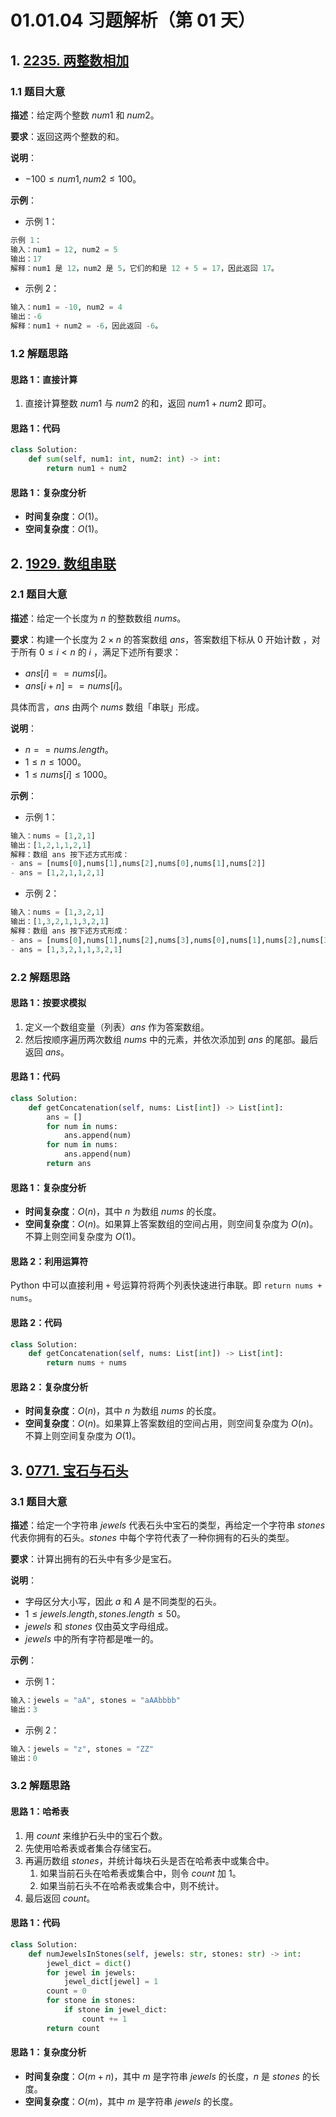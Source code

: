 # 01.01.04 习题解析（第 01 天）

## 1. [2235. 两整数相加](https://leetcode.cn/problems/add-two-integers/)

### 1.1 题目大意

**描述**：给定两个整数 $num1$ 和 $num2$。

**要求**：返回这两个整数的和。

**说明**：

- $-100 \le num1, num2 \le 100$。

**示例**：

- 示例 1：

```python
示例 1：
输入：num1 = 12, num2 = 5
输出：17
解释：num1 是 12，num2 是 5，它们的和是 12 + 5 = 17，因此返回 17。
```

- 示例 2：

```python
输入：num1 = -10, num2 = 4
输出：-6
解释：num1 + num2 = -6，因此返回 -6。
```

### 1.2 解题思路

#### 思路 1：直接计算

1. 直接计算整数 $num1$ 与 $num2$ 的和，返回 $num1 + num2$ 即可。

#### 思路 1：代码

```python
class Solution:
    def sum(self, num1: int, num2: int) -> int:
        return num1 + num2
```

#### 思路 1：复杂度分析

- **时间复杂度**：$O(1)$。
- **空间复杂度**：$O(1)$。

## 2. [1929. 数组串联](https://leetcode.cn/problems/concatenation-of-array/)

### 2.1 题目大意

**描述**：给定一个长度为 $n$ 的整数数组 $nums$。

**要求**：构建一个长度为 $2 \times n$ 的答案数组 $ans$，答案数组下标从 $0$ 开始计数 ，对于所有 $0 \le i < n$ 的 $i$ ，满足下述所有要求：

- $ans[i] == nums[i]$。
- $ans[i + n] == nums[i]$。

具体而言，$ans$ 由两个 $nums$ 数组「串联」形成。

**说明**：

- $n == nums.length$。
- $1 \le n \le 1000$。
- $1 \le nums[i] \le 1000$。

**示例**：

- 示例 1：

```python
输入：nums = [1,2,1]
输出：[1,2,1,1,2,1]
解释：数组 ans 按下述方式形成：
- ans = [nums[0],nums[1],nums[2],nums[0],nums[1],nums[2]]
- ans = [1,2,1,1,2,1]
```

- 示例 2：

```python
输入：nums = [1,3,2,1]
输出：[1,3,2,1,1,3,2,1]
解释：数组 ans 按下述方式形成：
- ans = [nums[0],nums[1],nums[2],nums[3],nums[0],nums[1],nums[2],nums[3]]
- ans = [1,3,2,1,1,3,2,1]
```

### 2.2 解题思路

#### 思路 1：按要求模拟

1. 定义一个数组变量（列表）$ans$ 作为答案数组。
2. 然后按顺序遍历两次数组 $nums$ 中的元素，并依次添加到 $ans$ 的尾部。最后返回 $ans$。

#### 思路 1：代码

```python
class Solution:
    def getConcatenation(self, nums: List[int]) -> List[int]:
        ans = []
        for num in nums:
            ans.append(num)
        for num in nums:
            ans.append(num)
        return ans
```

#### 思路 1：复杂度分析

- **时间复杂度**：$O(n)$，其中 $n$ 为数组 $nums$ 的长度。
- **空间复杂度**：$O(n)$。如果算上答案数组的空间占用，则空间复杂度为 $O(n)$。不算上则空间复杂度为 $O(1)$。

#### 思路 2：利用运算符

Python 中可以直接利用 `+` 号运算符将两个列表快速进行串联。即 `return nums + nums`。

#### 思路 2：代码

```python
class Solution:
    def getConcatenation(self, nums: List[int]) -> List[int]:
        return nums + nums
```

#### 思路 2：复杂度分析

- **时间复杂度**：$O(n)$，其中 $n$ 为数组 $nums$ 的长度。
- **空间复杂度**：$O(n)$。如果算上答案数组的空间占用，则空间复杂度为 $O(n)$。不算上则空间复杂度为 $O(1)$。

## 3. [0771. 宝石与石头](https://leetcode.cn/problems/jewels-and-stones/)

### 3.1 题目大意

**描述**：给定一个字符串 $jewels$ 代表石头中宝石的类型，再给定一个字符串 $stones$ 代表你拥有的石头。$stones$ 中每个字符代表了一种你拥有的石头的类型。

**要求**：计算出拥有的石头中有多少是宝石。

**说明**：

- 字母区分大小写，因此 $a$ 和 $A$ 是不同类型的石头。
- $1 \le jewels.length, stones.length \le 50$。
- $jewels$ 和 $stones$ 仅由英文字母组成。
- $jewels$ 中的所有字符都是唯一的。

**示例**：

- 示例 1：

```python
输入：jewels = "aA", stones = "aAAbbbb"
输出：3
```

- 示例 2：

```python
输入：jewels = "z", stones = "ZZ"
输出：0
```

### 3.2 解题思路

#### 思路 1：哈希表

1. 用 $count$ 来维护石头中的宝石个数。
2. 先使用哈希表或者集合存储宝石。
3. 再遍历数组 $stones$，并统计每块石头是否在哈希表中或集合中。
   1. 如果当前石头在哈希表或集合中，则令 $count$ 加 $1$。
   2. 如果当前石头不在哈希表或集合中，则不统计。
4. 最后返回 $count$。

#### 思路 1：代码

```python
class Solution:
    def numJewelsInStones(self, jewels: str, stones: str) -> int:
        jewel_dict = dict()
        for jewel in jewels:
            jewel_dict[jewel] = 1
        count = 0
        for stone in stones:
            if stone in jewel_dict:
                count += 1
        return count
```

#### 思路 1：复杂度分析

- **时间复杂度**：$O(m + n)$，其中 $m$ 是字符串 $jewels$ 的长度，$n$ 是 $stones$ 的长度。
- **空间复杂度**：$O(m)$，其中 $m$ 是字符串 $jewels$ 的长度。